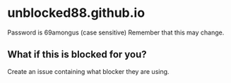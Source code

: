 # unblocked88.github.io
Password is 69amongus (case sensitive)
Remember that this may change.
## What if this is blocked for you?

Create an issue containing what blocker they are using.

